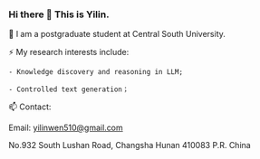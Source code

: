 ### Hi there 👋 This is Yilin.

<!--
**Yilin** is a ✨ _special_ ✨ repository because its `README.md` (this file) appears on your GitHub profile.

Here are some ideas to get you started:

- 🔭 I’m currently working on ...
- 🌱 I’m currently learning ...
- 👯 I’m looking to collaborate on ...
- 🤔 I’m looking for help with ...
- 💬 Ask me about ...
- 📫 How to reach me: ...
- 😄 Pronouns: ...
- ⚡ Fun fact: ...
I am a postgraduate student at Central South University. Please refer to [my homepage for more about me.](https://zifengwang.xyz)

![Anurag's GitHub stats](https://github-readme-stats.vercel.app/api?username=ryanwangzf&hide=contribs,prs,issues&show_icons=true&theme=tokyonight&count_private=true)


[![Top Langs](https://github-readme-stats.vercel.app/api/top-langs/?username=ryanwangzf&layout=compact&theme=tokyonight)](https://github.com/anuraghazra/github-readme-stats)
-->


💬 I am a postgraduate student at Central South University.

⚡ My research interests include:

    - Knowledge discovery and reasoning in LLM; 
    
    - Controlled text generation；

📫 Contact:

Email: yilinwen510@gmail.com

No.932 South Lushan Road, Changsha Hunan 410083 P.R. China




